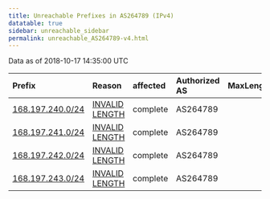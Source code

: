 ```yaml
---
title: Unreachable Prefixes in AS264789 (IPv4)
datatable: true
sidebar: unreachable_sidebar
permalink: unreachable_AS264789-v4.html
---
```


Data as of 2018-10-17 14:35:00 UTC


<div class="datatable-begin"></div>

| Prefix                                                     | Reason                                                                                                      | affected   | Authorized AS   |   MaxLength | Anchor                                         |   unreachable /24s |
|:-----------------------------------------------------------|:------------------------------------------------------------------------------------------------------------|:-----------|:----------------|------------:|:-----------------------------------------------|-------------------:|
| [168.197.240.0/24](https://stat.ripe.net/168.197.240.0/24) | [INVALID LENGTH](https://rpki-validator.ripe.net/announcement-preview?asn=AS264789&prefix=168.197.240.0/24) | complete   | AS264789        |          22 | [LACNIC](unreachable_LACNIC_RPKI_Root-v4.html) |                  1 |
| [168.197.241.0/24](https://stat.ripe.net/168.197.241.0/24) | [INVALID LENGTH](https://rpki-validator.ripe.net/announcement-preview?asn=AS264789&prefix=168.197.241.0/24) | complete   | AS264789        |          22 | [LACNIC](unreachable_LACNIC_RPKI_Root-v4.html) |                  1 |
| [168.197.242.0/24](https://stat.ripe.net/168.197.242.0/24) | [INVALID LENGTH](https://rpki-validator.ripe.net/announcement-preview?asn=AS264789&prefix=168.197.242.0/24) | complete   | AS264789        |          22 | [LACNIC](unreachable_LACNIC_RPKI_Root-v4.html) |                  1 |
| [168.197.243.0/24](https://stat.ripe.net/168.197.243.0/24) | [INVALID LENGTH](https://rpki-validator.ripe.net/announcement-preview?asn=AS264789&prefix=168.197.243.0/24) | complete   | AS264789        |          22 | [LACNIC](unreachable_LACNIC_RPKI_Root-v4.html) |                  1 |

<div class="datatable-end"></div>